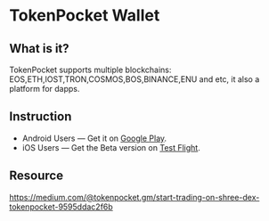 # TokenPocket Wallet

## What is it?

TokenPocket supports multiple blockchains: EOS,ETH,IOST,TRON,COSMOS,BOS,BINANCE,ENU and etc, it also a platform for dapps.

## Instruction

* Android Users — Get it on [Google Play](https://play.google.com/store/apps/details?id=vip.mytokenpocket).
* iOS Users — Get the Beta version on [Test Flight](https://testflight.apple.com/join/qHLw31Ta).

## Resource

<https://medium.com/@tokenpocket.gm/start-trading-on-shree-dex-tokenpocket-9595ddac2f6b>